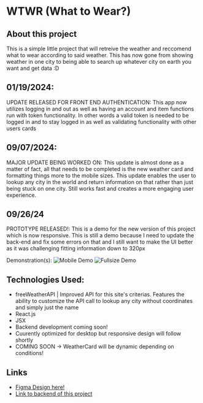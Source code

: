 # WTWR (What to Wear?)

## About this project

This is a simple little project that will retreive the weather and reccomend what to wear according to said weather. This has now gone from showing weather in one city to being able to search up whatever city on earth you want and get data :D

## 01/19/2024:

UPDATE RELEASED FOR FRONT END AUTHENTICATION: This app now utilizes logging in and out as well as having an account and item functions run with token functionality. In other words
a valid token is needed to be logged in and to stay logged in as well as validating functionality with other users cards  

## 09/07/2024:
MAJOR UPDATE BEING WORKED ON: This update is almost done as a matter of fact, all that needs to be completed is the new weather card and formatting things more to the mobile sizes. This update
enables the user to lookup any city in the world and return information on that rather than just being stuck on one city. Still works fast and creates a more engaging user experience.


## 09/26/24
PROTOTYPE RELEASED!: This is a demo for the new version of this project which is now responsive. This is still a demo because I need to update the back-end and fix some
errors on that and I still want to make the UI better as it was challenging fitting information down to 320px

Demonstration(s):
![Mobile Demo](https://github.com/user-attachments/assets/359e5fdd-36ee-4796-8de1-63b9f8922f49)
![Fullsize Demo](https://github.com/user-attachments/assets/5cd8787d-090c-43fb-a588-475f70d3dfbb)


## Technologies Used:

- freeWeatherAPI | Improved API for this site's criterias. Features the ability to customize the API call to lookup any city without coordinates and simply just the name
- React.js
- JSX
- Backend development coming soon!
- Cuurently optimized for desktop but responsive design will follow shortly
- COMING SOON -> WeatherCard will be dynamic depending on conditions!

## Links

- [Figma Design here!](https://www.figma.com/file/DTojSwldenF9UPKQZd6RRb/Sprint-10%3A-WTWR)
- [Link to backend of this project](https://github.com/zaccmagicdev/se_project_express)
